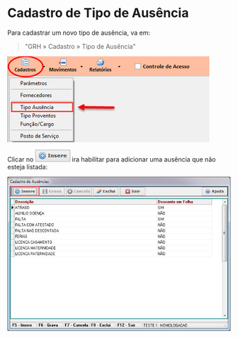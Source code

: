 # Cadastro de Tipo de Ausência

Para cadastrar um novo tipo de ausência, va em:
> "GRH » Cadastro » Tipo de Ausência"  

![10](/img/grh/cadastros/1.jpg)

Clicar no ![15](/img/botoeskm/insere.jpg) ira habilitar para adicionar uma ausência que não esteja listada:

![11](/img/grh/cadastros/2.jpg)
